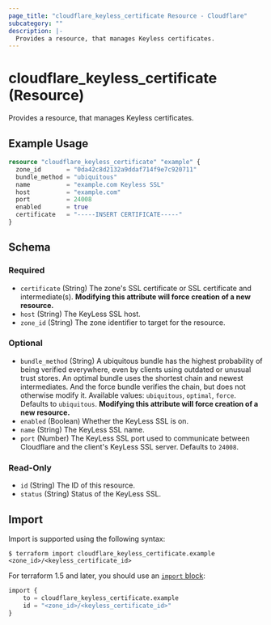 ```yaml
---
page_title: "cloudflare_keyless_certificate Resource - Cloudflare"
subcategory: ""
description: |-
  Provides a resource, that manages Keyless certificates.
---
```


# cloudflare_keyless_certificate (Resource)

Provides a resource, that manages Keyless certificates.

## Example Usage

```terraform
resource "cloudflare_keyless_certificate" "example" {
  zone_id       = "0da42c8d2132a9ddaf714f9e7c920711"
  bundle_method = "ubiquitous"
  name          = "example.com Keyless SSL"
  host          = "example.com"
  port          = 24008
  enabled       = true
  certificate   = "-----INSERT CERTIFICATE-----"
}
```
<!-- schema generated by tfplugindocs -->
## Schema

### Required

- `certificate` (String) The zone's SSL certificate or SSL certificate and intermediate(s). **Modifying this attribute will force creation of a new resource.**
- `host` (String) The KeyLess SSL host.
- `zone_id` (String) The zone identifier to target for the resource.

### Optional

- `bundle_method` (String) A ubiquitous bundle has the highest probability of being verified everywhere, even by clients using outdated or unusual trust stores. An optimal bundle uses the shortest chain and newest intermediates. And the force bundle verifies the chain, but does not otherwise modify it. Available values: `ubiquitous`, `optimal`, `force`. Defaults to `ubiquitous`. **Modifying this attribute will force creation of a new resource.**
- `enabled` (Boolean) Whether the KeyLess SSL is on.
- `name` (String) The KeyLess SSL name.
- `port` (Number) The KeyLess SSL port used to communicate between Cloudflare and the client's KeyLess SSL server. Defaults to `24008`.

### Read-Only

- `id` (String) The ID of this resource.
- `status` (String) Status of the KeyLess SSL.

## Import

Import is supported using the following syntax:

```shell
$ terraform import cloudflare_keyless_certificate.example <zone_id>/<keyless_certificate_id>
```

For terraform 1.5 and later, you should use an [`import` block](https://developer.hashicorp.com/terraform/language/import):
```terraform
import {
    to = cloudflare_keyless_certificate.example
    id = "<zone_id>/<keyless_certificate_id>"
}
```
